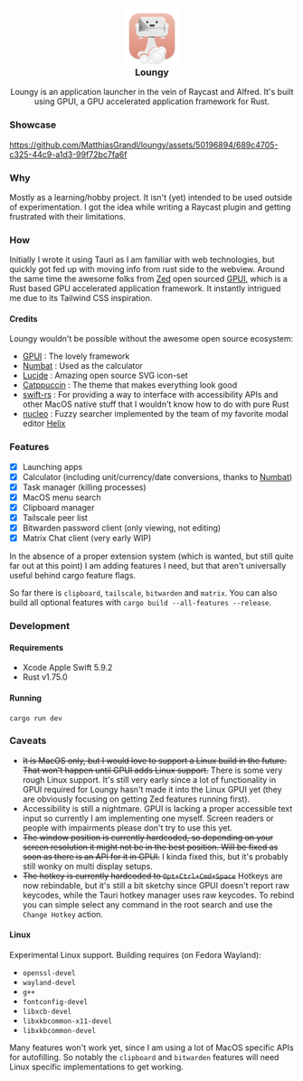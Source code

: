 <h3 align="center">
	<img src="./icons/icon_512x512@2x@2x.png" width="100" alt="Logo"/><br/>
	Loungy
</h3>

<p align="center">
Loungy is an application launcher in the vein of Raycast and Alfred. It's built using GPUI, a GPU accelerated application framework for Rust.
</p>

### Showcase

https://github.com/MatthiasGrandl/loungy/assets/50196894/689c4705-c325-44c9-a1d3-99f72bc7fa6f

### Why

Mostly as a learning/hobby project. It isn't (yet) intended to be used outside of experimentation.
I got the idea while writing a Raycast plugin and getting frustrated with their limitations.

### How

Initially I wrote it using Tauri as I am familiar with web technologies, but quickly got fed up with moving info from rust side to the webview. Around the same time the awesome folks from [Zed](https://zed.dev/) open sourced [GPUI](https://www.gpui.rs/), which is a Rust based GPU accelerated application framework. It instantly intrigued me due to its Tailwind CSS inspiration.

#### Credits

Loungy wouldn't be possible without the awesome open source ecosystem:

- [GPUI](https://www.gpui.rs/) : The lovely framework
- [Numbat](https://numbat.dev/) : Used as the calculator
- [Lucide](https://lucide.dev/) : Amazing open source SVG icon-set
- [Catppuccin](https://github.com/catppuccin) : The theme that makes everything look good
- [swift-rs](https://github.com/Brendonovich/swift-rs) : For providing a way to interface with accessibility APIs and other MacOS native stuff that I wouldn't know how to do with pure Rust
- [nucleo](https://github.com/helix-editor/nucleo) : Fuzzy searcher implemented by the team of my favorite modal editor [Helix](https://github.com/helix-editor/helix)

### Features

- [x] Launching apps
- [x] Calculator (including unit/currency/date conversions, thanks to [Numbat](https://numbat.dev/))
- [x] Task manager (killing processes)
- [x] MacOS menu search
- [x] Clipboard manager
- [x] Tailscale peer list
- [x] Bitwarden password client (only viewing, not editing)
- [x] Matrix Chat client (very early WIP)

In the absence of a proper extension system (which is wanted, but still quite far out at this point) I am adding features I need, but that aren't universally useful behind cargo feature flags.

So far there is `clipboard`, `tailscale`, `bitwarden` and `matrix`. You can also build all optional features with `cargo build --all-features --release`.

### Development

#### Requirements

- Xcode Apple Swift 5.9.2
- Rust v1.75.0

#### Running

```
cargo run dev
```

### Caveats

- ~~It is MacOS only, but I would love to support a Linux build in the future. That won't happen until GPUI adds Linux support.~~ There is some very rough Linux support. It's still very early since a lot of functionality in GPUI required for Loungy hasn't made it into the Linux GPUI yet (they are obviously focusing on getting Zed features running first).
- Accessibility is still a nightmare. GPUI is lacking a proper accessible text input so currently I am implementing one myself. Screen readers or people with impairments please don't try to use this yet.
- ~~The window position is currently hardcoded, so depending on your screen resolution it might not be in the best position. Will be fixed as soon as there is an API for it in GPUI.~~ I kinda fixed this, but it's probably still wonky on multi display setups.
- ~~The hotkey is currently hardcoded to `Opt+Ctrl+Cmd+Space`~~ Hotkeys are now rebindable, but it's still a bit sketchy since GPUI doesn't report raw keycodes, while the Tauri hotkey manager uses raw keycodes. To rebind you can simple select any command in the root search and use the `Change Hotkey` action.

#### Linux

Experimental Linux support. Building requires (on Fedora Wayland):

- `openssl-devel`
- `wayland-devel`
- `g++`
- `fontconfig-devel`
- `libxcb-devel`
- `libxkbcommon-x11-devel`
- `libxkbcommon-devel`

Many features won't work yet, since I am using a lot of MacOS specific APIs for autofilling. So notably the `clipboard` and `bitwarden` features will need Linux specific implementations to get working.
